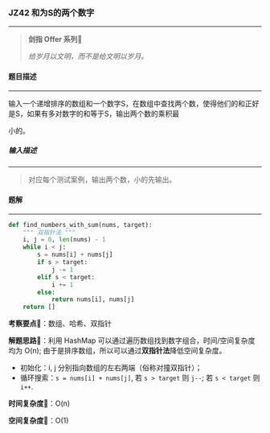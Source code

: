 ### JZ42 和为S的两个数字

---



> **剑指 Offer 系列**🌟
>
> *给岁月以文明，而不是给文明以岁月。*



#### 题目描述

---

输入一个递增排序的数组和一个数字S，在数组中查找两个数，使得他们的和正好是S，如果有多对数字的和等于S，输出两个数的乘积最

小的。



##### 输入描述

---

> 对应每个测试案例，输出两个数，小的先输出。



#### 题解

---

```python
def find_numbers_with_sum(nums, target):
    """ 双指针法 """
    i, j = 0, len(nums) - 1
    while i < j:
        s = nums[i] + nums[j]
        if s > target:
            j -= 1
        elif s < target:
            i += 1
        else:
            return nums[i], nums[j]
    return []
```



**考察要点**🍥：数组、哈希、双指针

**解题思路**🍬：利用 HashMap 可以通过遍历数组找到数字组合，时间/空间复杂度均为 O(n); 由于是排序数组，所以可以通过**双指针法**降低空间复杂度。

- 初始化：i, j 分别指向数组的左右两端（俗称对撞双指针）；
- 循环搜索：`s = nums[i] + nums[j]`, 若 `s > target` 则 `j--`; 若 `s < target` 则 `i++`.



**时间复杂度**🍉：O(n)

**空间复杂度**🍭：O(1)


